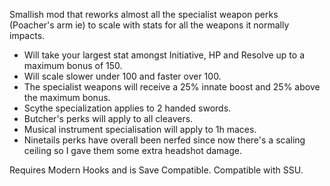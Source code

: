 Smallish mod that reworks almost all the specialist weapon perks (Poacher's arm ie) to scale with stats for all the weapons it normally impacts. 

* Will take your largest stat amongst Initiative, HP and Resolve up to a maximum bonus of 150.
* Will scale slower under 100 and faster over 100.
* The specialist weapons will receive a 25% innate boost and 25% above the maximum bonus.
* Scythe specialization applies to 2 handed swords.
* Butcher's perks will apply to all cleavers.
* Musical instrument specialisation will apply to 1h maces.
* Ninetails perks have overall been nerfed since now there's a scaling ceiling so I gave them some extra headshot damage.

Requires Modern Hooks and is Save Compatible. Compatible with SSU.
